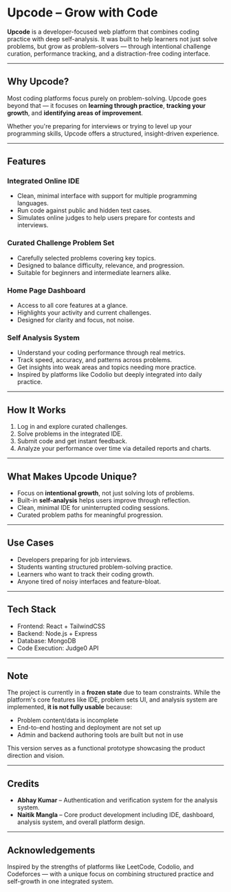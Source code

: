 # Upcode – Grow with Code

**Upcode** is a developer-focused web platform that combines coding practice with deep self-analysis. It was built to help learners not just solve problems, but grow as problem-solvers — through intentional challenge curation, performance tracking, and a distraction-free coding interface.

---

## Why Upcode?

Most coding platforms focus purely on problem-solving. Upcode goes beyond that — it focuses on **learning through practice**, **tracking your growth**, and **identifying areas of improvement**.

Whether you're preparing for interviews or trying to level up your programming skills, Upcode offers a structured, insight-driven experience.

---

## Features

### Integrated Online IDE
- Clean, minimal interface with support for multiple programming languages.
- Run code against public and hidden test cases.
- Simulates online judges to help users prepare for contests and interviews.

### Curated Challenge Problem Set
- Carefully selected problems covering key topics.
- Designed to balance difficulty, relevance, and progression.
- Suitable for beginners and intermediate learners alike.

### Home Page Dashboard
- Access to all core features at a glance.
- Highlights your activity and current challenges.
- Designed for clarity and focus, not noise.

### Self Analysis System
- Understand your coding performance through real metrics.
- Track speed, accuracy, and patterns across problems.
- Get insights into weak areas and topics needing more practice.
- Inspired by platforms like Codolio but deeply integrated into daily practice.

---

## How It Works

1. Log in and explore curated challenges.
2. Solve problems in the integrated IDE.
3. Submit code and get instant feedback.
4. Analyze your performance over time via detailed reports and charts.

---

## What Makes Upcode Unique?

- Focus on **intentional growth**, not just solving lots of problems.
- Built-in **self-analysis** helps users improve through reflection.
- Clean, minimal IDE for uninterrupted coding sessions.
- Curated problem paths for meaningful progression.

---

## Use Cases

- Developers preparing for job interviews.
- Students wanting structured problem-solving practice.
- Learners who want to track their coding growth.
- Anyone tired of noisy interfaces and feature-bloat.

---

## Tech Stack

- Frontend: React + TailwindCSS
- Backend: Node.js + Express
- Database: MongoDB
- Code Execution: Judge0 API

---

## Note

The project is currently in a **frozen state** due to team constraints. While the platform's core features like IDE, problem sets UI, and analysis system are implemented, **it is not fully usable** because:
- Problem content/data is incomplete
- End-to-end hosting and deployment are not set up
- Admin and backend authoring tools are built but not in use

This version serves as a functional prototype showcasing the product direction and vision.

---

## Credits

- **Abhay Kumar** – Authentication and verification system for the analysis system.
- **Naitik Mangla** – Core product development including IDE, dashboard, analysis system, and overall platform design.

---

## Acknowledgements

Inspired by the strengths of platforms like LeetCode, Codolio, and Codeforces — with a unique focus on combining structured practice and self-growth in one integrated system.
